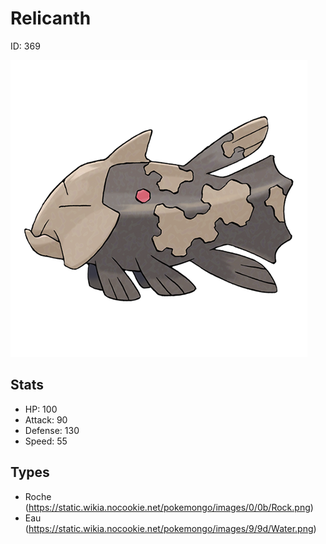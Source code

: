 # Relicanth


ID: 369

![](https://raw.githubusercontent.com/PokeAPI/sprites/master/sprites/pokemon/other/official-artwork/369.png "Relicanth")

## Stats


 - HP: 100
 - Attack: 90
 - Defense: 130
 - Speed: 55

## Types


 - Roche (https://static.wikia.nocookie.net/pokemongo/images/0/0b/Rock.png)
 - Eau (https://static.wikia.nocookie.net/pokemongo/images/9/9d/Water.png)
